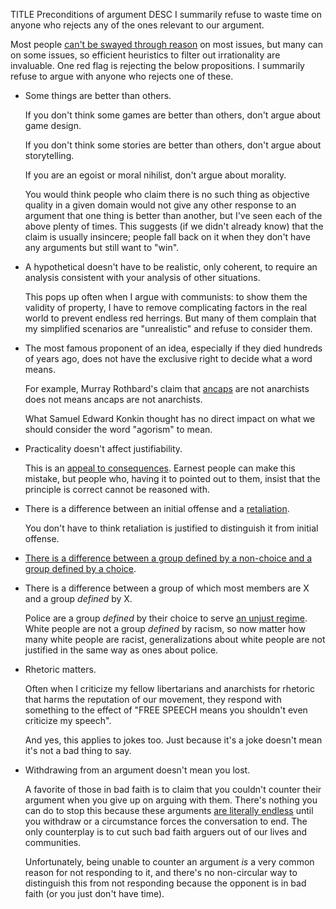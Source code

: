 TITLE Preconditions of argument
DESC I summarily refuse to waste time on anyone who rejects any of the ones relevant to our argument.

Most people [can't be swayed through reason](evasion) on most issues, but many can on some issues, so efficient heuristics to filter out irrationality are invaluable. One red flag is rejecting the below propositions. I summarily refuse to argue with anyone who rejects one of these.

* Some things are better than others.

	If you don't think some games are better than others, don't argue about game design.

	If you don't think some stories are better than others, don't argue about storytelling.

	If you are an egoist or moral nihilist, don't argue about morality.

	You would think people who claim there is no such thing as objective quality in a given domain would not give any other response to an argument that one thing is better than another, but I've seen each of the above plenty of times. This suggests (if we didn't already know) that the claim is usually insincere; people fall back on it when they don't have any arguments but still want to "win".

* A hypothetical doesn't have to be realistic, only coherent, to require an analysis consistent with your analysis of other situations.

	This pops up often when I argue with communists: to show them the validity of property, I have to remove complicating factors in the real world to prevent endless red herrings. But many of them complain that my simplified scenarios are "unrealistic" and refuse to consider them.

* The most famous proponent of an idea, especially if they died hundreds of years ago, does not have the exclusive right to decide what a word means.

	For example, Murray Rothbard's claim that [ancaps](faction_ancap) are not anarchists does not means ancaps are not anarchists.

	What Samuel Edward Konkin thought has no direct impact on what we should consider the word "agorism" to mean.

* Practicality doesn't affect justifiability.

	This is an [appeal to consequences](https://en.wikipedia.org/wiki/Appeal_to_consequences). Earnest people can make this mistake, but people who, having it to pointed out to them, insist that the principle is correct cannot be reasoned with.

* There is a difference between an initial offense and a [retaliation](/protagonism/retribution).

	You don't have to think retaliation is justified to distinguish it from initial offense.

* [There is a difference between a group defined by a non-choice and a group defined by a choice](/protagonism/discrimination).

* There is a difference between a group of which most members are X and a group *defined* by X.

	Police are a group *defined* by their choice to serve [an unjust regime](/protagonism/anarchism). White people are not a group *defined* by racism, so now matter how many white people are racist, generalizations about white people are not justified in the same way as ones about police.

* Rhetoric matters.

	Often when I criticize my fellow libertarians and anarchists for rhetoric that harms the reputation of our movement, they respond with something to the effect of "FREE SPEECH means you shouldn't even criticize my speech".

	And yes, this applies to jokes too. Just because it's a joke doesn't mean it's not a bad thing to say.

* Withdrawing from an argument doesn't mean you lost.

	A favorite of those in bad faith is to claim that you couldn't counter their argument when you give up on arguing with them. There's nothing you can do to stop this because these arguments [are literally endless](evasion) until you withdraw or a circumstance forces the conversation to end. The only counterplay is to cut such bad faith arguers out of our lives and communities.

	Unfortunately, being unable to counter an argument *is* a very common reason for not responding to it, and there's no non-circular way to distinguish this from not responding because the opponent is in bad faith (or you just don't have time).
